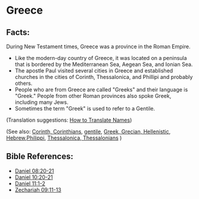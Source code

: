 # Greece #

## Facts: ##

During New Testament times, Greece was a province in the Roman Empire.

* Like the modern-day country of Greece, it was located on a peninsula that is bordered by the Mediterranean Sea, Aegean Sea, and Ionian Sea.
* The apostle Paul visited several cities in Greece and established churches in the cities of Corinth, Thessalonica, and Phillipi and probably others.
* People who are from Greece are called "Greeks" and their language is "Greek." People from other Roman provinces also spoke Greek, including many Jews.
* Sometimes the term "Greek" is used to refer to a Gentile.

(Translation suggestions: [How to Translate Names](https://git.door43.org/Door43/en-ta-translate-vol1/src/master/content/translate_names.md))

(See also: [Corinth, Corinthians](../other/corinth.md), [gentile](../other/gentile.md), [Greek, Grecian, Hellenistic](../other/greek.md), [Hebrew](../other/hebrew.md),[Philippi](../other/philippi.md), [Thessalonica, Thessalonians](../other/thessalonica.md) )

## Bible References: ##

* [Daniel 08:20-21](https://door43.org/en/bible/notes/dan/08/20)
* [Daniel 10:20-21](https://door43.org/en/bible/notes/dan/10/20)
* [Daniel 11:1-2](https://door43.org/en/bible/notes/dan/11/01)
* [Zechariah 09:11-13](https://door43.org/en/bible/notes/zec/09/11)


